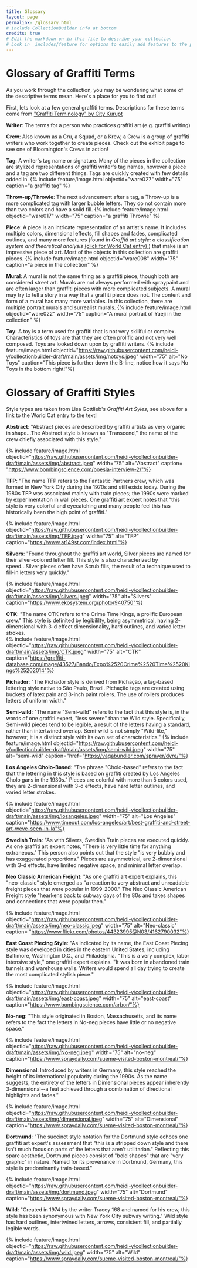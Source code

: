 ```yaml
---
title: Glossary
layout: page 
permalink: /glossary.html
# include CollectionBuilder info at bottom
credits: true
# Edit the markdown on in this file to describe your collection
# Look in _includes/feature for options to easily add features to the page
---
```


# Glossary of Graffiti Terms 

As you work through the collection, you may be wondering what some of the descriptive terms mean. Here's a place for you to find out! 

First, lets look at a few general graffiti terms. Descriptions for these terms come from <a href="https://upmag.com/graffiti-terminology/"> "Graffiti Terminology" by City Kurupt</a>

**Writer**: The terms for a person who practices graffiti art (e.g. graffiti writing)

**Crew**: Also known as a Cru, a Squad, or a Krew, a Crew is a group of graffiti writers who work together to create pieces. Check out the exhibit page to see one of Bloomington's Crews in action! 

**Tag**: A writer's tag name or signature. Many of the pieces in the collection are stylized representations of graffiti writer's tag names, however a piece and a tag are two different things. Tags are quickly created with few details added in. 
{% include feature/image.html objectid="ware027" width="75" caption="a graffiti tag" %}

**Throw-up/Throwie**: The next advancement after a tag, a Throw-up is a more complicated tag with larger bubble letters. They do not contain more than two colors and have a solid fill. 
{% include feature/image.html objectid="ware017" width="75" caption="a graffiti Throwie" %}

**Piece**: A piece is an intricate representation of an artist's name. It includes multiple colors, dimensional effects, fill shapes and fades, complicated outlines, and many more features (found in *Graffiti art style: a classification system and theoretical analysis*
 <a href="https://www.worldcat.org/title/228608106">(click for World Cat entry) </a>) that make is an impressive piece of art. Most of the objects in this collection are graffiti pieces. 
{% include feature/image.html objectid="ware008" width="75" caption="a piece in the collection" %}

**Mural**: A mural is not the same thing as a graffiti piece, though both are considered street art. Murals are not always performed with spraypaint and are often larger than graffiti pieces with more complicated subjects. A mural may try to tell a story in a way that a graffiti piece does not. The content and form of a mural has many more variables. In this collection, there are multiple portrait murals and surrealist murals. 
{% include feature/image.html objectid="ware022" width="75" caption="A mural portrait of Yaeji in the collection" %}

**Toy**: A toy is a term used for graffiti that is not very skillful or complex. Characteristics of toys are that they are often prolific and not very well composed. Toys are looked down upon by graffiti writers. 
{% include feature/image.html objectid="https://raw.githubusercontent.com/heidi-y/collectionbuilder-draft/main/assets/img/notoys.jpeg" width="75" alt="No Toys" caption="This piece is further down the B-line, notice how it says No Toys in the bottom right!"%}

# Glossary of Graffiti Styles 

Style types are taken from Lisa Gottlieb's *Graffiti Art Syles*, see above for a link to the World Cat entry to the text! 

**Abstract**: "Abstract pieces are described by graffiti artists as very organic in shape...The Abstract style is known as "Transcend," the name of the crew chiefly associated with this style." 

{% include feature/image.html objectid="https://raw.githubusercontent.com/heidi-y/collectionbuilder-draft/main/assets/img/abstract.jpeg" width="75" alt="Abstract" caption= "https://www.bombingscience.com/poesia-interview-2/"%}

**TFP**: 
"The name TFP refers to the Fantastic Partners crew, which was formed in New York City during the 1970s and still exists today. During the 1980s TFP was associated mainly with train pieces; the 1990s were marked by experimentation in wall pieces. One graffiti art expert notes that "this style is very colorful and eyecatching and many people feel this has historically been the high point of graffiti." 

{% include feature/image.html objectid="https://raw.githubusercontent.com/heidi-y/collectionbuilder-draft/main/assets/img/TFP.jpeg" width="75" alt="TFP" caption="https://www.at149st.com/index.html"%}

**Silvers**: 
"Found throughout the graffiti art world, Silver pieces are named for their silver-colored letter fill. This style is also characterized by speed...Silver pieces often have Scrub fills, the result of a technique used to fill-in letters very quickly." 

{% include feature/image.html objectid="https://raw.githubusercontent.com/heidi-y/collectionbuilder-draft/main/assets/img/silvers.jpeg" width="75" alt="Silvers" caption="https://www.ekosystem.org/photo/940750"%}

**CTK**: 
"The name CTK refers to the Crime Time Kings, a prolific European crew." This style is definited by legibililty, being asymmetrical, having 2-dimensional with 3-d effect dimensionality, hard outlines, and varied letter strokes.  
{% include feature/image.html objectid="https://raw.githubusercontent.com/heidi-y/collectionbuilder-draft/main/assets/img/CTK.jpeg" width="75" alt="CTK" caption="https://graffiti-database.com/image/43527/Bando/Expo%2520Crime%2520Time%2520Kings%25202014"%}

**Pichador**: 
"The Pichador style is derived from Pichaçäo, a tag-based lettering style native to São Paulo, Brazil. Pichaçäo tags are created using buckets of latex pain and 3-inch paint rollers. The use of rollers produces letters of uniform width." 

**Semi-wild**: 
"The name "Semi-wild" refers to the fact that this style is, in the words of one graffiti expert, "less severe" than the Wild style. Specifically, Semi-wild pieces tend to be legible, a result of the letters having a standard, rather than intertwined overlap. Semi-wild is not simply "Wild-lite," however; it is a distinct style with its own set of characteristics." 
{% include feature/image.html objectid="https://raw.githubusercontent.com/heidi-y/collectionbuilder-draft/main/assets/img/semi-wild.jpeg" width="75" alt="semi-wild" caption="href="https://vagabundler.com/sprayer/dyre/"%}

**Los Angeles Cholo-Based**: 
"The phrase "Cholo-based" refers to the fact that the lettering in this style is based on graffiti created by Los Angeles Cholo gans in the 1930s." Pieces are colorful with more than 5 colors used, they are 2-dimensional with 3-d effects, have hard letter outlines, and varied letter strokes.

{% include feature/image.html objectid="https://raw.githubusercontent.com/heidi-y/collectionbuilder-draft/main/assets/img/losangeles.jpeg" width="75" alt="Los Angeles" caption="https://www.timeout.com/los-angeles/art/best-graffiti-and-street-art-weve-seen-in-la"%}

**Swedish Train**: 
"As with Silvers, Swedish Train pieces are executed quickly. As one graffiti art expert notes, "There is very little time for anything extraneous." This person also points out that the style "is very bubbly and has exaggerated proportions." Pieces are asymmetrical, are 2-dimensional with 3-d effects, have limited negative space, and minimal letter overlap. 

**Neo Classic American Freight**: 
"As one graffiti art expert explains, this "neo-classic" style emerged as "a reaction to very abstract and unreadable freight pieces that were popular in 1999-2000." The Neo Classic American Freight style "hearkens back to subway days of the 80s and takes shapes and connections that were popular then." 

{% include feature/image.html objectid="https://raw.githubusercontent.com/heidi-y/collectionbuilder-draft/main/assets/img/neo-classic.jpeg" width="75" alt="Neo-classic" caption= "https://www.flickr.com/photos/44323995@N03/4162790032"%}

**East Coast Piecing Style**: 
"As indicated by its name, the East Coast Piecing style was developed in cities in the eastern United States, including Baltimore, Washington D.C., and Philadelphia. "This is a very complex, labor intensive style," one graffiti expert explains. "It was born in abandoned train tunnels and warehouse walls. Writers would spend all day trying to create the most complicated stylish piece." 

{% include feature/image.html objectid="https://raw.githubusercontent.com/heidi-y/collectionbuilder-draft/main/assets/img/east-coast.jpeg" width="75" alt="east-coast" caption="https://www.bombingscience.com/arbor/"%}

**No-neg**: 
"This style originated in Boston, Massachusetts, and its name refers to the fact the letters in No-neg pieces have little or no negative space." 

{% include feature/image.html objectid="https://raw.githubusercontent.com/heidi-y/collectionbuilder-draft/main/assets/img/No-neg.jpeg" width="75" alt="no-neg" caption="https://www.spraydaily.com/sueme-visited-boston-montreal/"%}

**Dimensional**: 
Introduced by writers in Germany, this style reached the height of its international popularity during the 1990s. As the name suggests, the entirety of the letters in Dimensional pieces appear inherently 3-dimensional--a feat achieved through a combination of directional highlights and fades." 

{% include feature/image.html objectid="https://raw.githubusercontent.com/heidi-y/collectionbuilder-draft/main/assets/img/dimensional.jpeg" width="75" alt="Dimensional" caption="https://www.spraydaily.com/sueme-visited-boston-montreal/"%}

**Dortmund**: 
"The succinct style notation for the Dortmund style echoes one graffiti art expert's assessment that "this is a stripped down style and there isn't much focus on parts of the letters that aren't utilitarian." Reflecting this spare aesthetic, Dortmund pieces consist of "bold shapes" that are "very graphic" in nature. Named for its provenance in Dortmund, Germany, this style is predominantly train-based." 

{% include feature/image.html objectid="https://raw.githubusercontent.com/heidi-y/collectionbuilder-draft/main/assets/img/dortmund.jpeg" width="75" alt="Dortmund" caption="https://www.spraydaily.com/sueme-visited-boston-montreal/"%}

**Wild**: 
"Created in 1974 by the writer Tracey 168 and named for his crew, this style has been synonymous with New York City subway writing." Wild style has hard outlines, intertwined letters, arrows, consistent fill, and partially legible words. 

{% include feature/image.html objectid="https://raw.githubusercontent.com/heidi-y/collectionbuilder-draft/main/assets/img/wild.jpeg" width="75" alt="Wild" caption="https://www.spraydaily.com/sueme-visited-boston-montreal/"%}

